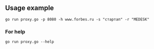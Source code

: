 ## Usage example ##

```
go run proxy.go -p 8080 -h www.forbes.ru -s "стартап" -r "MEDESK"
```

### For help ###

```
go run proxy.go --help
```
